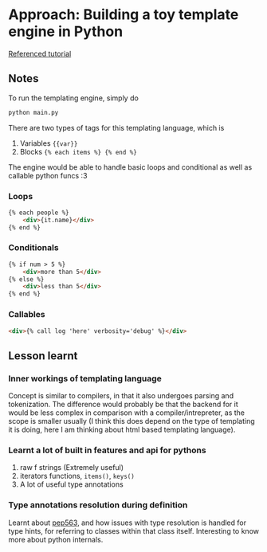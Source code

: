 # Approach: Building a toy template engine in Python

[Referenced tutorial](http://alexmic.net/building-a-template-engine/l)


## Notes

To run the templating engine, simply do


```bash
python main.py
```

There are two types of tags for this templating language, which is

1. Variables `{{var}}`
2. Blocks `{% each items %} {% end %}`

The engine would be able to handle basic loops and conditional as well as callable python funcs :3

### Loops

```html
{% each people %}
    <div>{it.name}</div>
{% end %}
```

### Conditionals

```html
{% if num > 5 %}
    <div>more than 5</div>
{% else %}
    <div>less than 5</div>
{% end %}
```

### Callables

```html
<div>{% call log 'here' verbosity='debug' %}</div>
````


## Lesson learnt

### Inner workings of templating language

Concept is similar to compilers, in that it also undergoes parsing and tokenization. The difference would probably be that the backend for it would be less complex in comparison with a compiler/intrepreter, as the scope is smaller usually (I think this does depend on the type of templating it is doing, here I am thinking about html based templating language).

### Learnt a lot of built in features and api for pythons

1. raw f strings (Extremely useful)
2. iterators functions, `items()`, `keys()`
3. A lot of useful type annotations

### Type annotations resolution during definition

Learnt about [pep563](https://www.python.org/dev/peps/pep-0563/#rationale-and-goals), and how issues with type resolution is handled for type hints, for referring to classes within that class itself. Interesting to know more about python internals.